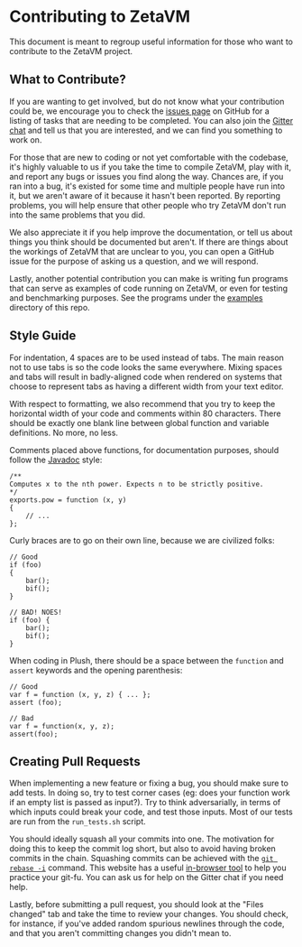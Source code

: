 Contributing to ZetaVM
======================

This document is meant to regroup useful information for those
who want to contribute to the ZetaVM project.


What to Contribute?
-------------------

If you are wanting to get involved, but do not know what your contribution
could be, we encourage you to check the
[issues page](https://github.com/zetavm/zetavm/issues) on GitHub for a listing
of tasks that are needing to be completed. You can also join the
[Gitter chat](https://gitter.im/zeta-vm-org/Lobby)
and tell us that you are interested, and we can find you something to work on.

For those that are new to coding or not yet comfortable with the codebase,
it's highly valuable to us if you take the time to compile
ZetaVM, play with it, and report any bugs or issues you find along the way.
Chances are, if you ran into a bug, it's existed for some time and
multiple people have run into it, but we aren't aware of it because it
hasn't been reported.
By reporting problems, you will help ensure that other
people who try ZetaVM don't run into the same problems that you did.

We also appreciate it if you help improve the documentation, or tell us about
things you think should be documented but aren't. If there are things about
the workings of ZetaVM that are unclear to you, you can open a GitHub issue
for the purpose of asking us a question, and we will respond.

Lastly, another potential contribution you can make is writing fun programs
that can serve as examples of code running on ZetaVM, or even for testing
and benchmarking purposes. See the programs under the [examples](/examples)
directory of this repo.

Style Guide
-----------

For indentation, 4 spaces are to be used instead of tabs. The main reason not
to use tabs is so the code looks the same everywhere. Mixing spaces and tabs
will result in badly-aligned code when rendered on systems that choose to
represent tabs as having a different width from your text editor.

With respect to formatting, we also recommend that you try to keep the
horizontal width of your code and comments within 80 characters. There
should be exactly one blank line between global function and
variable definitions. No more, no less.

Comments placed above functions, for documentation purposes, should
follow the [Javadoc](https://www.tutorialspoint.com/java/java_documentation.htm) style:

```
/**
Computes x to the nth power. Expects n to be strictly positive.
*/
exports.pow = function (x, y)
{
    // ...
};
```

Curly braces are to go on their own line, because we are civilized folks:

```
// Good
if (foo)
{
    bar();
    bif();
}

// BAD! NOES!
if (foo) {
    bar();
    bif();
}
```

When coding in Plush, there should be a space between the `function`
and `assert` keywords and the opening parenthesis:

```
// Good
var f = function (x, y, z) { ... };
assert (foo);

// Bad
var f = function(x, y, z);
assert(foo);
```

Creating Pull Requests
----------------------

When implementing a new feature or fixing a bug, you should make sure to add
tests. In doing so, try to test corner cases (eg: does your function work
if an empty list is passed as input?). Try to think adversarially, in terms
of which inputs could break your code, and test those inputs.
Most of our tests are run from the `run_tests.sh` script.

You should ideally squash all your commits into one. The motivation for
doing this to keep the commit log short, but also to avoid having broken
commits in the chain. Squashing commits can be achieved with the
[`git rebase -i`](http://gitready.com/advanced/2009/02/10/squashing-commits-with-rebase.html) command.
This website has a useful [in-browser tool](http://learngitbranching.js.org/?NODEMO) to help you practice your git-fu.
You can ask us for help on the Gitter chat if you need help.

Lastly, before submitting a pull request, you should look at the "Files changed"
tab and take the time to review your changes. You should check, for instance, if
you've added random spurious newlines through the code, and that you aren't
committing changes you didn't mean to.
